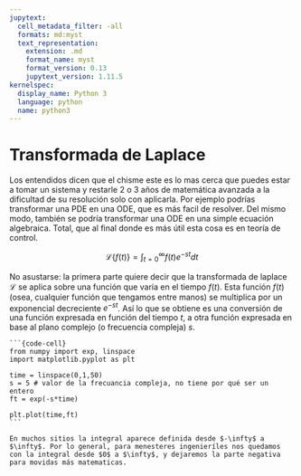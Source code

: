 ```yaml
---
jupytext:
  cell_metadata_filter: -all
  formats: md:myst
  text_representation:
    extension: .md
    format_name: myst
    format_version: 0.13
    jupytext_version: 1.11.5
kernelspec:
  display_name: Python 3
  language: python
  name: python3
---
```


# Transformada de Laplace
Los entendidos dicen que el chisme este es lo mas cerca que puedes estar a tomar un sistema y restarle 2 o 3 años de matemática avanzada a la dificultad de su resolución solo con aplicarla. Por ejemplo podrías transformar una PDE en una ODE, que es más facil de resolver. Del mismo modo, también se podría transformar una ODE en una simple ecuación algebraica. Total, que al final donde es más útil esta cosa es en teoría de control.

$$ \mathscr{L}\{f(t)\}=\int_{t=0}^{\infty}f(t)e^{-st}dt $$

No asustarse: la primera parte quiere decir que la transformada de laplace $\mathscr{L}$ se aplica sobre una función que varía en el tiempo $f(t)$. Esta función $f(t)$ (osea, cualquier función que tengamos entre manos) se multiplica por un exponencial decreciente $e^{-st}$. Así lo que se obtiene es una conversión de una función expresada en función del tiempo $t$, a otra función expresada en base al plano complejo (o frecuencia compleja) $s$. 

````{margin}
```{code-cell}
from numpy import exp, linspace
import matplotlib.pyplot as plt

time = linspace(0,1,50)
s = 5 # valor de la frecuancia compleja, no tiene por qué ser un entero
ft = exp(-s*time)

plt.plot(time,ft)
```
````

```{warning}
En muchos sitios la integral aparece definida desde $-\infty$ a $\infty$. Por lo general, para menesteres ingenieríles nos quedamos con la integral desde $0$ a $\infty$, y dejaremos la parte negativa para movidas más matematicas.
```